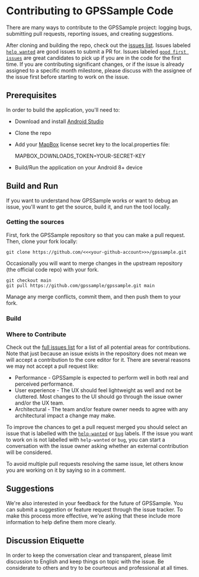 # Contributing to GPSSample Code
There are many ways to contribute to the GPSSample project: logging bugs, submitting pull requests, reporting issues, and creating suggestions.

After cloning and building the repo, check out the [issues list](https://github.com/GPS-Sample/GPS-Sample/issues?utf8=%E2%9C%93&q=is%3Aopen+is%3Aissue). Issues labeled [`help wanted`](https://github.com/GPS-Sample/GPS-Sample/issues?q=is%3Aissue+is%3Aopen+label%3A%22help+wanted%22) are good issues to submit a PR for. Issues labeled [`good first issues`](https://github.com/GPS-Sample/GPS-Sample/issues?q=is%3Aissue+is%3Aopen+label%3A%22good+first+issue%22) are great candidates to pick up if you are in the code for the first time. If you are contributing significant changes, or if the issue is already assigned to a specific month milestone, please discuss with the assignee of the issue first before starting to work on the issue.

## Prerequisites

In order to build the application, you'll need to:

* Download and install [Android Studio](https://developer.android.com/studio)
* Clone the repo
* Add your [MapBox](https://www.mapbox.com/) license secret key to the local.properties file:

   MAPBOX_DOWNLOADS_TOKEN=YOUR-SECRET-KEY
  
* Build/Run the application on your Android 8+ device

## Build and Run

If you want to understand how GPSSample works or want to debug an issue, you'll want to get the source, build it, and run the tool locally.

### Getting the sources

First, fork the GPSSample repository so that you can make a pull request. Then, clone your fork locally:

```
git clone https://github.com/<<<your-github-account>>>/gpssample.git
```

Occasionally you will want to merge changes in the upstream repository (the official code repo) with your fork.

```
git checkout main
git pull https://github.com/gpssample/gpssample.git main
```

Manage any merge conflicts, commit them, and then push them to your fork.

### Build

### Where to Contribute
Check out the [full issues list](https://github.com/GPS-Sample/GPS-Sample/issues?utf8=%E2%9C%93&q=is%3Aopen+is%3Aissue) for a list of all potential areas for contributions. Note that just because an issue exists in the repository does not mean we will accept a contribution to the core editor for it. There are several reasons we may not accept a pull request like:

* Performance - GPSSample is expected to perform well in both real and perceived performance.
* User experience - The UX should feel lightweight as well and not be cluttered. Most changes to the UI should go through the issue owner and/or the UX team.
* Architectural - The team and/or feature owner needs to agree with any architectural impact a change may make.

To improve the chances to get a pull request merged you should select an issue that is labelled with the [`help-wanted`](https://github.com/GPS-Sample/GPS-Sample/issues?q=is%3Aissue+is%3Aopen+label%3A%22help+wanted%22) or [`bug`](https://github.com/GPS-Sample/GPS-Sample/issues?q=is%3Aissue+is%3Aopen+label%3A%22bug%22) labels. If the issue you want to work on is not labelled with `help-wanted` or `bug`, you can start a conversation with the issue owner asking whether an external contribution will be considered.

To avoid multiple pull requests resolving the same issue, let others know you are working on it by saying so in a comment.

## Suggestions
We're also interested in your feedback for the future of GPSSample. You can submit a suggestion or feature request through the issue tracker. To make this process more effective, we're asking that these include more information to help define them more clearly.

## Discussion Etiquette

In order to keep the conversation clear and transparent, please limit discussion to English and keep things on topic with the issue. Be considerate to others and try to be courteous and professional at all times.
